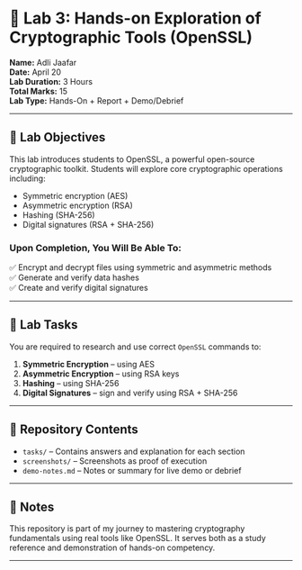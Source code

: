 # 🔐 Lab 3: Hands-on Exploration of Cryptographic Tools (OpenSSL)

**Name:** Adli Jaafar  
**Date:** April 20  
**Lab Duration:** 3 Hours  
**Total Marks:** 15  
**Lab Type:** Hands-On + Report + Demo/Debrief

---

## 🧠 Lab Objectives

This lab introduces students to OpenSSL, a powerful open-source cryptographic toolkit. Students will explore core cryptographic operations including:

- Symmetric encryption (AES)
- Asymmetric encryption (RSA)
- Hashing (SHA-256)
- Digital signatures (RSA + SHA-256)

### Upon Completion, You Will Be Able To:

✅ Encrypt and decrypt files using symmetric and asymmetric methods  
✅ Generate and verify data hashes  
✅ Create and verify digital signatures

---

## 🧩 Lab Tasks

You are required to research and use correct `OpenSSL` commands to:

1. **Symmetric Encryption** – using AES
2. **Asymmetric Encryption** – using RSA keys
3. **Hashing** – using SHA-256
4. **Digital Signatures** – sign and verify using RSA + SHA-256

---

## 📁 Repository Contents

- `tasks/` – Contains answers and explanation for each section
- `screenshots/` – Screenshots as proof of execution
- `demo-notes.md` – Notes or summary for live demo or debrief

---

## 📌 Notes

This repository is part of my journey to mastering cryptography fundamentals using real tools like OpenSSL. It serves both as a study reference and demonstration of hands-on competency.

---

